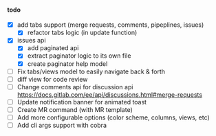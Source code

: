 #### todo

- [x] add tabs support (merge requests, comments, pipeplines, issues)
  - [x] refactor tabs logic (in update function)
- [x] issues api
  - [x] add paginated api
  - [x] extract paginator logic to its own file
  - [x] create paginator help model
- [ ] Fix tabs/views model to easily navigate back & forth
- [ ] diff view for code review
- [ ] Change comments api for discussion api https://docs.gitlab.com/ee/api/discussions.html#merge-requests
- [ ] Update notification banner for animated toast
- [ ] Create MR command (with MR template)
- [ ] Add more configurable options (color scheme, columns, views, etc)
- [ ] Add cli args support with cobra
